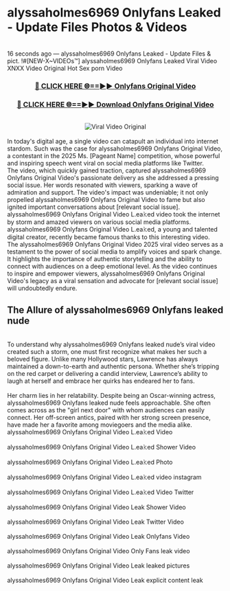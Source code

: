 # alyssaholmes6969 Onlyfans Leaked - Update Files Photos & Videos 
<br>
16 seconds ago — alyssaholmes6969 Onlyfans Leaked - Update Files & pict. !#[NEW-X~VIDEOs™] alyssaholmes6969 Onlyfans Leaked Viral Video XNXX Video Original Hot Sex porn Video
<br>
<div align="center">
<h3><a href="http://freeplayer.one?title=alyssaholmes6969&ref=25OR" rel="nofollow">🔴 CLICK HERE 🌐==►► Onlyfans Original Video</a></h3>
<h3><a href="http://freeplayer.one?title=alyssaholmes6969&ref=25OR" rel="nofollow">🔴 CLICK HERE 🌐==►► Download Onlyfans Original Video</a></h3>
<br>
<a href="http://freeplayer.one?title=alyssaholmes6969&ref=25OR" rel="nofollow" data-target="animated-image.originalLink"><img src="https://i.ibb.co.com/xMMVF88/686577567.gif" alt="Viral Video Original" style="max-width: 100%; display: inline-block;" data-target="animated-image.originalImage"></a>
</div>
<br>
In today's digital age, a single video can catapult an individual into internet stardom. Such was the case for alyssaholmes6969 Onlyfans Original Video, a contestant in the 2025 Ms. [Pageant Name] competition, whose powerful and inspiring speech went viral on social media platforms like Twitter.
<br>
The video, which quickly gained traction, captured alyssaholmes6969 Onlyfans Original Video's passionate delivery as she addressed a pressing social issue. Her words resonated with viewers, sparking a wave of admiration and support. The video's impact was undeniable; it not only propelled alyssaholmes6969 Onlyfans Original Video to fame but also ignited important conversations about [relevant social issue].
<br>
alyssaholmes6969 Onlyfans Original Video L.ea𝚔ed video took the internet by storm and amazed viewers on various social media platforms. alyssaholmes6969 Onlyfans Original Video L.ea𝚔ed, a young and talented digital creator, recently became famous thanks to this interesting video.
<br>
The alyssaholmes6969 Onlyfans Original Video 2025 viral video serves as a testament to the power of social media to amplify voices and spark change. It highlights the importance of authentic storytelling and the ability to connect with audiences on a deep emotional level. As the video continues to inspire and empower viewers, alyssaholmes6969 Onlyfans Original Video's legacy as a viral sensation and advocate for [relevant social issue] will undoubtedly endure.
<br>
<h2>The Allure of alyssaholmes6969 Onlyfans leaked nude</h2>
<br>
To understand why alyssaholmes6969 Onlyfans leaked nude’s viral video created such a storm, one must first recognize what makes her such a beloved figure. Unlike many Hollywood stars, Lawrence has always maintained a down-to-earth and authentic persona. Whether she’s tripping on the red carpet or delivering a candid interview, Lawrence’s ability to laugh at herself and embrace her quirks has endeared her to fans.
<br><br>
Her charm lies in her relatability. Despite being an Oscar-winning actress, alyssaholmes6969 Onlyfans leaked nude feels approachable. She often comes across as the "girl next door" with whom audiences can easily connect. Her off-screen antics, paired with her strong screen presence, have made her a favorite among moviegoers and the media alike.
<br>
alyssaholmes6969 Onlyfans Original Video L.ea𝚔ed Video
<br><br>
alyssaholmes6969 Onlyfans Original Video L.ea𝚔ed Shower Video
<br><br>
alyssaholmes6969 Onlyfans Original Video L.ea𝚔ed Photo
<br><br>
alyssaholmes6969 Onlyfans Original Video L.ea𝚔ed video instagram
<br><br>
alyssaholmes6969 Onlyfans Original Video L.ea𝚔ed Video Twitter
<br><br>
alyssaholmes6969 Onlyfans Original Video Leak Shower Video
<br><br>
alyssaholmes6969 Onlyfans Original Video Leak Twitter Video
<br><br>
alyssaholmes6969 Onlyfans Original Video Leak Onlyfans Video
<br><br>
alyssaholmes6969 Onlyfans Original Video Only Fans leak video
<br><br>
alyssaholmes6969 Onlyfans Original Video Leak leaked pictures
<br><br>
alyssaholmes6969 Onlyfans Original Video Leak explicit content leak